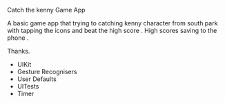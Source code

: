 Catch the kenny Game App


A basic game app that trying to catching kenny character from south park with tapping the icons and beat the high score  .
High scores saving to the phone .

Thanks.


* UIKit
* Gesture Recognisers
* User Defaults 
* UITests 
* Timer

